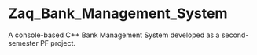 # Zaq_Bank_Management_System
A console-based C++ Bank Management System developed as a second-semester PF project.
